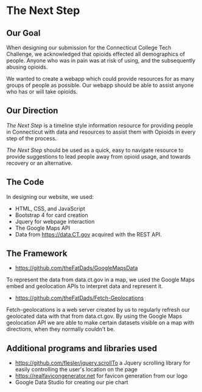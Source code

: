 # The Next Step
## Our Goal
When designing our submission for the Connecticut College Tech Challenge, we acknowledged that opioids effected all demographics of people. Anyone who was in pain was at risk of using, and the subsequently abusing opioids.

We wanted to create a webapp which could provide resources for as many groups of people as possible. Our webapp should be able to assist anyone who has or will take opioids.

## Our Direction
_The Next Step_ is a timeline style information resource for providing people in Connecticut with data and resources to assist them with Opioids in every step of the process. 

_The Next Step_ should be used as a quick, easy to navigate resource to provide suggestions to lead people away from opioid usage, and towards recovery or an alternative.


## The Code
In designing our website, we used:
* HTML, CSS, and JavaScript
* Bootstrap 4 for card creation
* Jquery for webpage interaction
* The Google Maps API
* Data from https://data.CT.gov acquired with the REST API.

## The Framework
* https://github.com/theFatDads/GoogleMapsData

To represent the data from data.ct.gov in a map, we used the Google Maps embed and geolocation APIs to interpret data and represent it.

* https://github.com/theFatDads/Fetch-Geolocations

Fetch-geolocations is a web server created by us to regularly refresh our geolocated data with that from data.ct.gov. By using the Google Maps geolocation API we are able to make certain datasets visible on a map with directions, when they normally couldn't be.

## Additional programs and libraries used
* https://github.com/flesler/jquery.scrollTo a Jquery scrolling library for easily controlling the user's location on the page
* https://realfavicongenerator.net for favicon generation from our logo
* Google Data Studio for creating our pie chart
